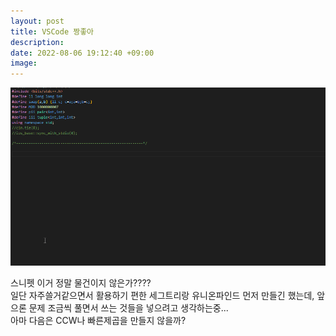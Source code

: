```yaml
---
layout: post
title: VSCode 짱좋아
description: 
date: 2022-08-06 19:12:40 +09:00
image: 
---
```


![사진](/assets/images/postimg/snippet.gif)

스니펫 이거 정말 물건이지 않은가????  
일단 자주쓸거같으면서 활용하기 편한 세그트리랑 유니온파인드 먼저 만들긴 했는데, 앞으론 문제 조금씩 풀면서 쓰는 것들을 넣으려고 생각하는중...  
아마 다음은 CCW나 빠른제곱을 만들지 않을까?